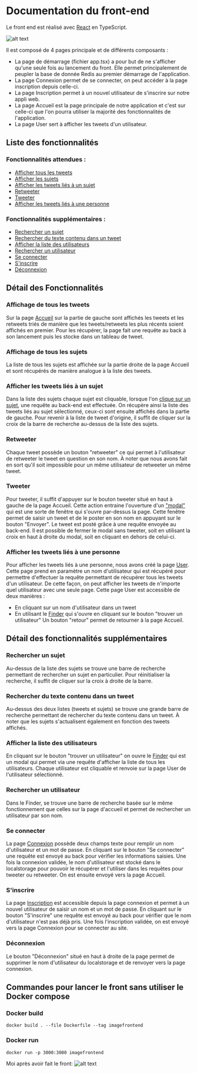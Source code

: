 

# Documentation du front-end

Le front end est réalisé avec [React](https://reactjs.org/) en TypeScript.

![alt text](https://github.com/benjamin-milhet/4A_ILC_GHYS_MILHET_CLOUD_COMPUTING/blob/main/images/meme5.jpg?raw=true)

Il est composé de 4 pages principale et de différents composants :
 - La page de démarrage (fichier app.tsx) a pour but de ne s'afficher qu'une seule fois au lancement du front. Elle permet principalement de peupler la base de donnée Redis au premier démarrage de l'application.
 - La page Connexion permet de se connecter, on peut accéder à la page inscription depuis celle-ci.
 - La page Inscription permet à un nouvel utilisateur de s'inscrire sur notre appli web.
 - La page Accueil est la page principale de notre application et c'est sur celle-ci que l'on pourra utiliser la majorité des fonctionnalités de l'application.
 - La page User sert à afficher les tweets d'un utilisateur.



## Liste des fonctionnalités


### Fonctionnalités attendues :
- [Afficher tous les tweets](#affichage-de-tous-les-tweets)
- [Afficher les sujets](#affichage-de-tous-les-sujets)
- [Afficher les tweets liés à un sujet](#afficher-les-tweets-liés-à-un-sujet)
- [Retweeter](#retweeter)
- [Tweeter](#tweeter)
- [Afficher les tweets liés à une personne](#afficher-les-tweets-liés-à-une-personne)

### Fonctionnalités supplémentaires :
- [Rechercher un sujet](#rechercher-un-sujet)
- [Rechercher  du texte contenu dans un tweet](#rechercher-du-texte-contenu-dans-un-tweet)
- [Afficher la liste des utilisateurs](#afficher-la-liste-des-utilisateurs)
- [Rechercher un utilisateur](#rechercher-un-utilisateur)
- [Se connecter](#se-connecter)
- [S'inscrire](#sinscrire)
- [Déconnexion](#déconnexion)

## Détail des Fonctionnalités

### Affichage de tous les tweets
Sur la page [Accueil]() sur la partie de gauche sont affichés les tweets et les retweets triés de manière que les tweets/retweets les plus récents soient affichés en premier. Pour les récupérer, la page fait une requête au back à son lancement puis les stocke dans un tableau de tweet.

### Affichage de tous les sujets
La liste de tous les sujets est affichée sur la partie droite de la page Accueil et sont récupérés de manière analogue à la liste des tweets.

### Afficher les tweets liés à un sujet
Dans la liste des sujets chaque sujet est cliquable, lorsque l'on [clique sur un sujet](), une requête au back-end est effectuée. On récupère ainsi la liste des tweets liés au sujet sélectionné, ceux-ci sont ensuite affichés dans la partie de gauche.
Pour revenir à la liste de tweet d'origine, il suffit de cliquer sur la croix de la barre de recherche au-dessus de la liste des sujets.

### Retweeter
Chaque tweet possède un bouton "retweeter" ce qui permet à l'utilisateur de retweeter le tweet en question en son nom. À noter que nous avons fait en sort qu'il soit impossible pour un même utilisateur de retweeter un même tweet. 

### Tweeter
Pour tweeter, il suffit d'appuyer sur le bouton tweeter situé en haut à gauche de la page Accueil. Cette action entraine l'ouverture d'un ["modal"]() qui est une sorte de fenêtre qui s'ouvre par-dessus la page. Cette fenêtre permet de saisir un tweet et de le poster en son nom en appuyant sur le bouton "Envoyer". Le tweet est posté grâce à une requête envoyée au back-end.
Il est possible de fermer le modal sans tweeter, soit en utilisant la croix en haut à droite du modal, soit en cliquant en dehors de celui-ci.

### Afficher les tweets liés à une personne
Pour afficher les tweets liés à une personne, nous avons créé la page [User](). Cette page prend en paramètre un nom d'utilisateur qui est récupéré pour permettre d'effectuer la requête permettant de récupérer tous les tweets d'un utilisateur. De cette façon, on peut afficher les tweets de n'importe quel utilisateur  avec une seule page.
Cette page User est accessible de deux manières :
- En cliquant sur un nom d'utilisateur dans un tweet 
- En utilisant le [Finder](#afficher-la-liste-des-utilisateurs) qui s'ouvre en cliquant sur le bouton "trouver un utilisateur"
Un bouton "retour" permet de retourner à la page Accueil.

## Détail des fonctionnalités supplémentaires

### Rechercher un sujet
Au-dessus de la liste des sujets se trouve une barre de recherche permettant de rechercher un sujet en particulier.
Pour réinitialiser la recherche, il suffit de cliquer sur la croix à droite de la barre.

### Rechercher du texte contenu dans un tweet 
Au-dessus des deux listes (tweets et sujets) se trouve une grande barre de recherche permettant de rechercher du texte contenu dans un tweet. À noter que les sujets s'actualisent également en fonction des tweets affichés.

### Afficher la liste des utilisateurs
En cliquant sur le bouton "trouver un utilisateur" on ouvre le [Finder]() qui est un modal qui permet via une requête d'afficher la liste de tous les utilisateurs. Chaque utilisateur est cliquable et renvoie sur la page User de l'utilisateur sélectionné.

### Rechercher un utilisateur
Dans le Finder, se trouve une barre de recherche basée sur le même fonctionnement que celles sur la page d'accueil et permet de rechercher un utilisateur par son nom.

### Se connecter
La page [Connexion]() possède deux champs texte pour remplir un nom d'utilisateur et un mot de passe.
En cliquant sur le bouton "Se connecter" une requête est envoyé au back pour vérifier les informations saisies.
Une fois la connexion validée, le nom d'utilisateur est stocké dans le localstorage pour pouvoir le récupérer et l'utiliser dans les requêtes pour tweeter ou retweeter.
On est ensuite envoyé vers la page Accueil.

### S'inscrire
La page [Inscription]() est accessible depuis la page connexion et permet à un nouvel utilisateur de saisir un nom et un mot de passe.
En cliquant sur le bouton "S'inscrire" une requête est envoyé au back pour vérifier que le nom d'utilisateur n'est pas déjà pris.
Une fois l'inscription validée, on est envoyé vers la page Connexion pour se connecter au site.

### Déconnexion
Le bouton "Déconnexion" situé en haut à droite de la page permet de supprimer le nom d'utilisateur du localstorage et de renvoyer vers la page connexion.


## Commandes pour lancer le front sans utiliser le Docker compose

### Docker build
```
docker build . --file Dockerfile --tag imagefrontend
```

### Docker run
```
docker run -p 3000:3000 imagefrontend 
```

Moi après avoir fait le front:
![alt text](https://github.com/benjamin-milhet/4A_ILC_GHYS_MILHET_CLOUD_COMPUTING/blob/main/images/meme4.png?raw=true)
